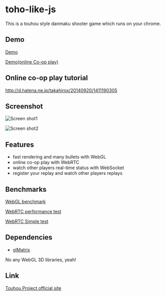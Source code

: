 # toho-like-js

This is a touhou style danmaku shooter game which runs on your chrome.

## Demo
[Demo](http://takahirox.github.io/toho-like-js/index.html)

[Demo(online Co-op play)](http://takahirox.github.io/toho-like-js/index2.html)

## Online co-op play tutorial

http://d.hatena.ne.jp/takahirox/20140920/1411190305

## Screenshot

![Screen shot1](http://f.st-hatena.com/images/fotolife/t/takahirox/20140608/20140608210348.png)

![Screen shot2](http://f.st-hatena.com/images/fotolife/t/takahirox/20140919/20140919225039.png)

## Features

- fast rendering and many bullets with WebGL
- online co-op play with WebRTC
- watch other players real-time status with WebSocket
- register your replay and watch other players replays

## Benchmarks
[WebGL benchmark](http://takahirox.github.io/toho-like-js/webgl_test.html)

[WebRTC performance test](http://takahirox.github.io/toho-like-js/webrtc_test.html)

[WebRTC Simple test](http://takahirox.github.io/toho-like-js/webrtc_trial.html)

## Dependencies

- [glMatrix](https://github.com/toji/gl-matrix)

No any WebGL 3D libraries, yeah!

## Link

[Touhou Project official site](http://www16.big.or.jp/~zun/)
